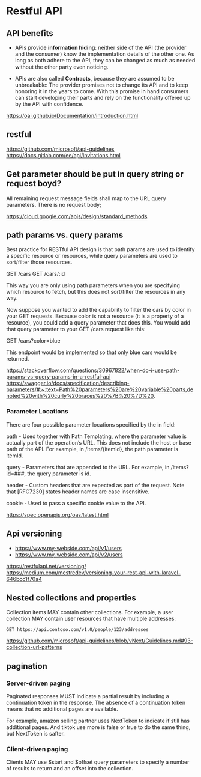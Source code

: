 # Restful API

## API benefits

- APIs provide **information hiding**: neither side of the API (the provider and the consumer) know the implementation details of the other one. As long as both adhere to the API, they can be changed as much as needed without the other party even noticing.

- APIs are also called **Contracts**, because they are assumed to be unbreakable: The provider promises not to change its API and to keep honoring it in the years to come. With this promise in hand consumers can start developing their parts and rely on the functionality offered up by the API with confidence.

https://oai.github.io/Documentation/introduction.html  

## restful

https://github.com/microsoft/api-guidelines
https://docs.gitlab.com/ee/api/invitations.html

## Get parameter should be put in query string or request boyd?

All remaining request message fields shall map to the URL query parameters. There is no request body; 

https://cloud.google.com/apis/design/standard_methods  

## path params vs. query params

Best practice for RESTful API design is that path params are used to identify a specific resource or resources, while query parameters are used to sort/filter those resources.

GET /cars
GET /cars/:id

This way you are only using path parameters when you are specifying which resource to fetch, but this does not sort/filter the resources in any way.

Now suppose you wanted to add the capability to filter the cars by color in your GET requests. Because color is not a resource (it is a property of a resource), you could add a query parameter that does this. You would add that query parameter to your GET /cars request like this:

GET /cars?color=blue

This endpoint would be implemented so that only blue cars would be returned.

https://stackoverflow.com/questions/30967822/when-do-i-use-path-params-vs-query-params-in-a-restful-api  
https://swagger.io/docs/specification/describing-parameters/#:~:text=Path%20parameters%20are%20variable%20parts,denoted%20with%20curly%20braces%20%7B%20%7D%20.  

### Parameter Locations

There are four possible parameter locations specified by the in field:

path - Used together with Path Templating, where the parameter value is actually part of the operation’s URL. This does not include the host or base path of the API. For example, in /items/{itemId}, the path parameter is itemId.

query - Parameters that are appended to the URL. For example, in /items?id=###, the query parameter is id.

header - Custom headers that are expected as part of the request. Note that [RFC7230] states header names are case insensitive.

cookie - Used to pass a specific cookie value to the API.

https://spec.openapis.org/oas/latest.html

## Api versioning
- https://www.my-webside.com/api/v1/users
- https://www.my-webside.com/api/v2/users

https://restfulapi.net/versioning/  
https://medium.com/mestredev/versioning-your-rest-api-with-laravel-646bcc1f70a4  

## Nested collections and properties

Collection items MAY contain other collections. For example, a user collection MAY contain user resources that have multiple addresses:

    GET https://api.contoso.com/v1.0/people/123/addresses

https://github.com/microsoft/api-guidelines/blob/vNext/Guidelines.md#93-collection-url-patterns  

## pagination

### Server-driven paging

Paginated responses MUST indicate a partial result by including a continuation token in the response. The absence of a continuation token means that no additional pages are available.

For example, amazon selling partner uses NextToken to indicate if still has additional pages. And tiktok use more is false or true to do the same thing, but NextToken is safter.

### Client-driven paging

Clients MAY use $start and $offset query parameters to specify a number of results to return and an offset into the collection.

